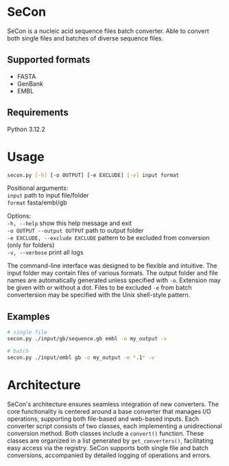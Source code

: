 # SeCon
SeCon is a nucleic acid sequence files batch converter. Able to convert both single files and batches of diverse sequence files.

## Supported formats
- FASTA
- GenBank
- EMBL

## Requirements
Python 3.12.2

# Usage
```bash
secon.py [-h] [-o OUTPUT] [-e EXCLUDE] [-v] input format
```

Positional arguments:  
  `input` path to input file/folder  
  `format` fasta/embl/gb  

Options:  
  `-h, --help` show this help message and exit  
  `-o OUTPUT --output OUTPUT` path to output folder  
  `-e EXCLUDE, --exclude EXCLUDE` pattern to be excluded from conversion (only for folders)  
  `-v, --verbose` print all logs  


The command-line interface was designed to be flexible and intuitive. The input folder may contain files of various formats. The output folder and file names are automatically generated unless specified with `-o`. Extension may be given with or without a dot. Files to be excluded `-e` from batch convertersion may be specified with the Unix shell-style pattern.

## Examples
```bash
# single file 
secon.py ./input/gb/sequence.gb embl -o my_output -v

# batch
secon.py ./input/embl gb -o my_output -e *.1* -v 
```

# Architecture
SeCon's architecture ensures seamless integration of new converters. The core functionality is centered around a base converter that manages I/O operations, supporting both file-based and web-based inputs. Each converter script consists of two classes, each implementing a unidirectional conversion method. Both classes include a `convert()` function. These classes are organized in a list generated by `get_converters()`, facilitating easy access via the registry. SeCon supports both single file and batch conversions, accompanied by detailed logging of operations and errors.
